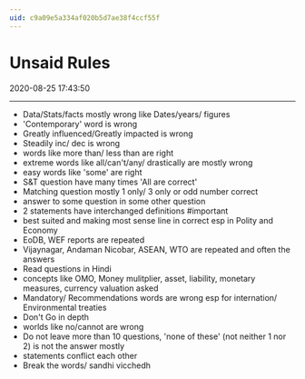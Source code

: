 ```yaml
---
uid: c9a09e5a334af020b5d7ae38f4ccf55f
---
```


# Unsaid Rules
2020-08-25 17:43:50
            
---


-   Data/Stats/facts mostly wrong like Dates/years/ figures
-   'Contemporary' word is wrong
-   Greatly influenced/Greatly impacted is wrong
-   Steadily inc/ dec is wrong
-   words like more than/ less than are right
-   extreme words like all/can't/any/ drastically are mostly wrong
-   easy words like 'some' are right
-   S&T question have many times 'All are correct'
-   Matching question mostly 1 only/ 3 only or odd number correct
-   answer to some question in some other question
-   2 statements have interchanged definitions #important 
-   best suited and making most sense line in correct esp in Polity and Economy
-   EoDB, WEF reports are repeated
-   Vijaynagar, Andaman Nicobar, ASEAN, WTO are repeated and often the answers
-   Read questions in Hindi
-   concepts like OMO, Money mulitplier, asset, liability, monetary measures, currency valuation asked
-   Mandatory/ Recommendations words are wrong esp for internation/ Environmental treaties
-   Don't Go in depth
-   worlds like no/cannot are wrong
-   Do not leave more than 10 questions, 'none of these' (not neither 1 nor 2) is not the answer mostly
-   statements conflict each other
-   Break the words/ sandhi vicchedh




